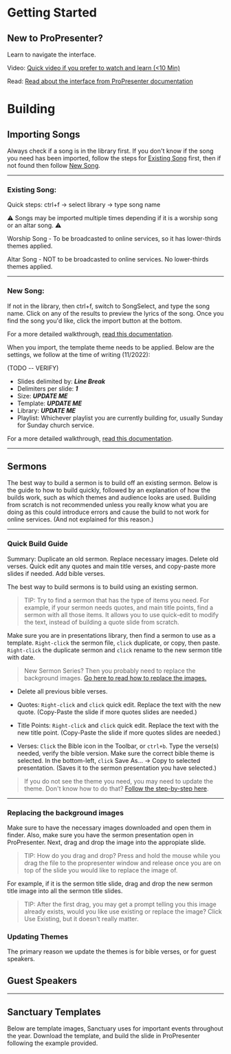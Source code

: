 # Getting Started

## New to ProPresenter?

Learn to navigate the interface.

Video:
[Quick video if you prefer to watch and learn (<10 Min)](https://www.youtube.com/watch?v=s8ILR4lAJYA)

Read:
[Read about the interface from ProPresenter documentation](https://learn.renewedvision.com/propresenter/interface)

# Building

## Importing Songs

Always check if a song is in the library first.
If you don't know if the song you need has been imported, follow the steps for [Existing Song](/README.md#existing-song) first, then if not found then follow [New Song](/README.md#new-song).

---

### Existing Song:

Quick steps: ctrl+f -> select library -> type song name

:warning: Songs may be imported multiple times depending if it is a worship song or an altar song. :warning:

Worship Song - To be broadcasted to online services, so it has lower-thirds themes applied.

Altar Song - NOT to be broadcasted to online services. No lower-thirds themes applied.

---

### New Song:

If not in the library, then ctrl+f, switch to SongSelect, and type the song name. Click on any of the results to preview the lyrics of the song. Once you find the song you'd like, click the import button at the bottom.

For a more detailed walkthrough, [read this documentation](https://learn.renewedvision.com/propresenter/working-with-files#import-songselect).

When you import, the template theme needs to be applied.
Below are the settings, we follow at the time of writing (11/2022):

(TODO -- VERIFY)

- Slides delimited by: **_Line Break_**
- Delimiters per slide: **_1_**
- Size: **_UPDATE ME_**
- Template: **_UPDATE ME_**
- Library: **_UPDATE ME_**
- Playlist: Whichever playlist you are currently building for, usually Sunday for Sunday church service.

For a more detailed walkthrough, [read this documentation](https://learn.renewedvision.com/propresenter/working-with-files#import-file).

---

## Sermons

The best way to build a sermon is to build off an existing sermon. Below is the guide to how to build quickly, followed by an explanation of how the builds work, such as which themes and audience looks are used. Building from scratch is not recommended unless you really know what you are doing as this could introduce errors and cause the build to not work for online services. (And not explained for this reason.)

---

### Quick Build Guide

Summary: Duplicate an old sermon. Replace necessary images. Delete old verses. Quick edit any quotes and main title verses, and copy-paste more slides if needed. Add bible verses.

The best way to build sermons is to build using an existing sermon.

> TIP: Try to find a sermon that has the type of items you need. For example, if your sermon needs quotes, and main title points, find a sermon with all those items. It allows you to use quick-edit to modify the text, instead of building a quote slide from scratch.

Make sure you are in presentations library, then find a sermon to use as a template. `Right-click` the sermon file, `click` duplicate, or copy, then paste. `Right-click` the duplicate sermon and `click` rename to the new sermon title with date.

> New Sermon Series? Then you probably need to replace the background images. [Go here to read how to replace the images.](/README.md#replacing-the-background-images)

- Delete all previous bible verses.

- Quotes: `Right-click` and `click` quick edit. Replace the text with the new quote. (Copy-Paste the slide if more quotes slides are needed.)

- Title Points: `Right-click` and `click` quick edit. Replace the text with the new title point. (Copy-Paste the slide if more quotes slides are needed.)

- Verses: `Click` the Bible icon in the Toolbar, or `ctrl+b`. Type the verse(s) needed, verify the bible version. Make sure the correct bible theme is selected. In the bottom-left, `click` Save As... -> Copy to selected presentation. (Saves it to the sermon presentation you have selected.)

> If you do not see the theme you need, you may need to update the theme. Don't know how to do that? [Follow the step-by-step here](/README.md#replacing-the-background-images).

---

### Replacing the background images

Make sure to have the necessary images downloaded and open them in finder. Also, make sure you have the sermon presentation open in ProPresenter. Next, drag and drop the image into the appropiate slide.

> TIP: How do you drag and drop? Press and hold the mouse while you drag the file to the propresenter window and release once you are on top of the slide you would like to replace the image of.

For example, if it is the sermon title slide, drag and drop the new sermon title image into all the sermon title slides.

> TIP: After the first drag, you may get a prompt telling you this image already exists, would you like use existing or replace the image? Click Use Existing, but it doesn't really matter.

### Updating Themes

The primary reason we update the themes is for bible verses, or for guest speakers.

## Guest Speakers

---

## Sanctuary Templates

Below are template images, Sanctuary uses for important events throughout the year. Download the template, and build the slide in ProPresenter following the example provided.
